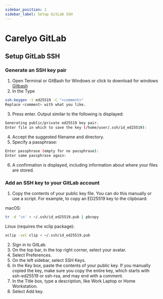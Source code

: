 ```yaml
---
sidebar_position: 1
sidebar_label: Setup GitLab SSH
---
```

# Carelyo GitLab

## Setup GitLab SSH

### Generate an SSH key pair
1. Open Terminal or GitBash for Windows or click to download for windows [Gitbash](https://gitforwindows.org)
2. In the Type 
```bash
ssh-keygen -t ed25519 -C "<comment>"
Replace <comment> with what you like.
```
3. Press enter. Output similar to the following is displayed:

```bash
Generating public/private ed25519 key pair.
Enter file in which to save the key (/home/user/.ssh/id_ed25519):
```
4. Accept the suggested filename and directory.
5. Specify a passphrase:

```bash
Enter passphrase (empty for no passphrase):
Enter same passphrase again:
```
6. A confirmation is displayed, including information about where your files are stored.

### Add an SSH key to your GitLab account
1. Copy the contents of your public key file. You can do this manually or use a script. For example, to copy an ED25519 key to the clipboard:

macOS:

```bash
tr -d '\n' < ~/.ssh/id_ed25519.pub | pbcopy
```
Linux (requires the xclip package):

```bash
xclip -sel clip < ~/.ssh/id_ed25519.pub
```
2. Sign in to GitLab.
3. On the top bar, in the top right corner, select your avatar.
4. Select Preferences.
5. On the left sidebar, select SSH Keys.
6. In the Key box, paste the contents of your public key. If you manually copied the key, make sure you copy the entire key, which starts with ssh-ed25519 or ssh-rsa, and may end with a comment.
7. In the Title box, type a description, like Work Laptop or Home Workstation.
8. Select Add key.
